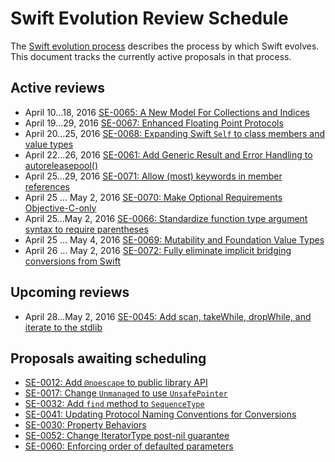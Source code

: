 # Swift Evolution Review Schedule

The [Swift evolution process][evolution-process] describes the process
by which Swift evolves. This document tracks the currently active
proposals in that process.

## Active reviews

* April 10...18, 2016 [SE-0065: A New Model For Collections and Indices](proposals/0065-collections-move-indices.md)
* April 19...29, 2016 [SE-0067: Enhanced Floating Point Protocols](proposals/0067-floating-point-protocols.md)
* April 20...25, 2016 [SE-0068: Expanding Swift `Self` to class members and value types](proposals/0068-universal-self.md)
* April 22...26, 2016 [SE-0061: Add Generic Result and Error Handling to autoreleasepool()](proposals/0061-autoreleasepool-signature.md)
* April 25...29, 2016 [SE-0071: Allow (most) keywords in member references](proposals/0071-member-keywords.md)
* April 25 ... May 2, 2016 [SE-0070: Make Optional Requirements Objective-C-only](proposals/0070-optional-requirements.md)
* April 25...May 2, 2016 [SE-0066: Standardize function type argument syntax to require parentheses](proposals/0066-standardize-function-type-syntax.md)
* April 25 ... May 4, 2016 [SE-0069: Mutability and Foundation Value Types](proposals/0069-swift-mutability-for-foundation.md)
* April 26 ... May 2, 2016 [SE-0072: Fully eliminate implicit bridging conversions from Swift](proposals/0072-eliminate-implicit-bridging-conversions.md)

## Upcoming reviews

* April 28...May 2, 2016 [SE-0045: Add scan, takeWhile, dropWhile, and iterate to the stdlib](proposals/0045-scan-takewhile-dropwhile.md)


## Proposals awaiting scheduling

* [SE-0012: Add `@noescape` to public library API](proposals/0012-add-noescape-to-public-library-api.md)
* [SE-0017: Change `Unmanaged` to use `UnsafePointer`](proposals/0017-convert-unmanaged-to-use-unsafepointer.md)
* [SE-0032: Add `find` method to `SequenceType`](proposals/0032-sequencetype-find.md)
* [SE-0041: Updating Protocol Naming Conventions for Conversions](proposals/0041-conversion-protocol-conventions.md)
* [SE-0030: Property Behaviors](proposals/0030-property-behavior-decls.md)
* [SE-0052: Change IteratorType post-nil guarantee](proposals/0052-iterator-post-nil-guarantee.md)
* [SE-0060: Enforcing order of defaulted parameters](proposals/0060-defaulted-parameter-order.md)

[evolution-process]: process.md  "The Swift evolution process"

